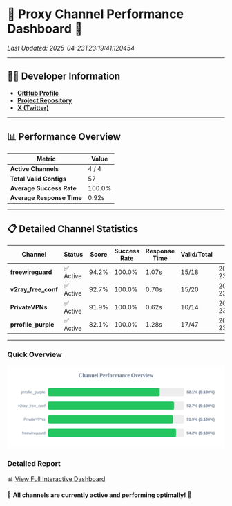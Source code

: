 # 🌟 Proxy Channel Performance Dashboard 🌟

_Last Updated: 2025-04-23T23:19:41.120454_

---

## 👩‍💻 Developer Information

- **[GitHub Profile](https://github.com/4n0nymou3)**  
- **[Project Repository](https://github.com/4n0nymou3/multi-proxy-config-fetcher)**  
- **[X (Twitter)](https://x.com/4n0nymou3)**  

---

## 📊 Performance Overview

| Metric                | Value       |
|-----------------------|-------------|
| **Active Channels**   | 4 / 4       |
| **Total Valid Configs** | 57          |
| **Average Success Rate** | 100.0%      |
| **Average Response Time** | 0.92s       |

---

## 📋 Detailed Channel Statistics

| Channel          | Status     | Score  | Success Rate | Response Time | Valid/Total | Last Success               |
|------------------|------------|--------|--------------|---------------|-------------|----------------------------|
| **freewireguard**  | ✅ Active  | 94.2%  | 100.0% | 1.07s         | 15/18       | 2025-04-23T23:19:41.118617 |
| **v2ray_free_conf**  | ✅ Active  | 92.7%  | 100.0% | 0.70s         | 15/20       | 2025-04-23T23:19:39.363069 |
| **PrivateVPNs**  | ✅ Active  | 91.9%  | 100.0% | 0.62s         | 10/14       | 2025-04-23T23:19:40.023954 |
| **prrofile_purple**  | ✅ Active  | 82.1%  | 100.0% | 1.28s         | 17/47       | 2025-04-23T23:19:38.635326 |

---

### Quick Overview
<div align="center">
  <a href="https://raw.githubusercontent.com/nullluser/NullRepo/refs/heads/main/assets/channel_stats_chart.svg">
    <img src="https://raw.githubusercontent.com/nullluser/NullRepo/refs/heads/main/assets/channel_stats_chart.svg" alt="Source Performance Statistics" width="800">
  </a>
</div>

### Detailed Report
📊 [View Full Interactive Dashboard](https://htmlpreview.github.io/?https://github.com/nullluser/NullRepo/blob/main/assets/performance_report.html)

🎉 **All channels are currently active and performing optimally!** 🎉
